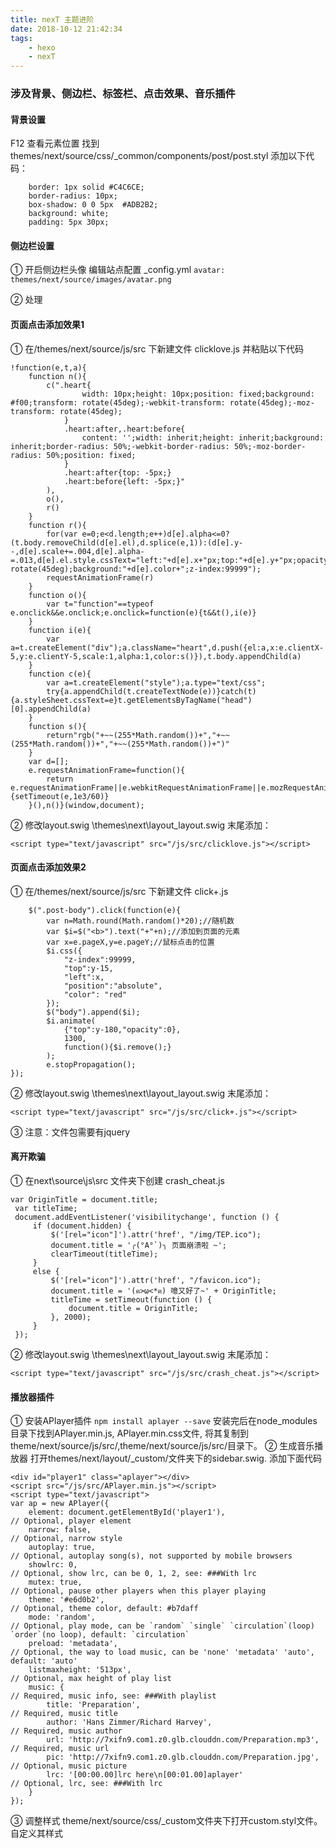 ```yaml
---
title: nexT 主题进阶
date: 2018-10-12 21:42:34
tags: 
	- hexo
	- nexT
---
```

### 涉及背景、侧边栏、标签栏、点击效果、音乐插件

#### 背景设置
F12 查看元素位置
找到 themes/next/source/css/_common/components/post/post.styl
添加以下代码：
```
	border: 1px solid #C4C6CE;
	border-radius: 10px;
	box-shadow: 0 0 5px  #ADB2B2;
	background: white;
	padding: 5px 30px;
```

#### 侧边栏设置
① 开启侧边栏头像
编辑站点配置 _config.yml
``
	avatar: themes/next/source/images/avatar.png
``

② 处理

<!-- more -->
#### 页面点击添加效果1
① 在/themes/next/source/js/src 下新建文件 clicklove.js
并粘贴以下代码
```
!function(e,t,a){
	function n(){
		c(".heart{
				width: 10px;height: 10px;position: fixed;background: #f00;transform: rotate(45deg);-webkit-transform: rotate(45deg);-moz-transform: rotate(45deg);
			}
			.heart:after,.heart:before{
				content: '';width: inherit;height: inherit;background: inherit;border-radius: 50%;-webkit-border-radius: 50%;-moz-border-radius: 50%;position: fixed;
			}
			.heart:after{top: -5px;}
			.heart:before{left: -5px;}"
		),
		o(),
		r()
	}
	function r(){
		for(var e=0;e<d.length;e++)d[e].alpha<=0?(t.body.removeChild(d[e].el),d.splice(e,1)):(d[e].y--,d[e].scale+=.004,d[e].alpha-=.013,d[e].el.style.cssText="left:"+d[e].x+"px;top:"+d[e].y+"px;opacity:"+d[e].alpha+";transform:scale("+d[e].scale+","+d[e].scale+") rotate(45deg);background:"+d[e].color+";z-index:99999");
		requestAnimationFrame(r)
	}
	function o(){
		var t="function"==typeof e.onclick&&e.onclick;e.onclick=function(e){t&&t(),i(e)}
	}
	function i(e){
		var a=t.createElement("div");a.className="heart",d.push({el:a,x:e.clientX-5,y:e.clientY-5,scale:1,alpha:1,color:s()}),t.body.appendChild(a)
	}
	function c(e){
		var a=t.createElement("style");a.type="text/css";
		try{a.appendChild(t.createTextNode(e))}catch(t){a.styleSheet.cssText=e}t.getElementsByTagName("head")[0].appendChild(a)
	}
	function s(){
		return"rgb("+~~(255*Math.random())+","+~~(255*Math.random())+","+~~(255*Math.random())+")"
	}
	var d=[];
	e.requestAnimationFrame=function(){
		return e.requestAnimationFrame||e.webkitRequestAnimationFrame||e.mozRequestAnimationFrame||e.oRequestAnimationFrame||e.msRequestAnimationFrame||function(e){setTimeout(e,1e3/60)}
	}(),n()}(window,document);
```
② 修改layout.swig
\themes\next\layout\_layout.swig 末尾添加：
```
<script type="text/javascript" src="/js/src/clicklove.js"></script>
```

#### 页面点击添加效果2
① 在/themes/next/source/js/src 下新建文件 click+.js
```
	$(".post-body").click(function(e){
		var n=Math.round(Math.random()*20);//随机数
		var $i=$("<b>").text("+"+n);//添加到页面的元素
		var x=e.pageX,y=e.pageY;//鼠标点击的位置
		$i.css({
			"z-index":99999,
			"top":y-15,
			"left":x,
			"position":"absolute",
			"color": "red"
		});
		$("body").append($i);
		$i.animate(
			{"top":y-180,"opacity":0},
			1300,
			function(){$i.remove();}
		);
		e.stopPropagation();
});
```
② 修改layout.swig
\themes\next\layout\_layout.swig 末尾添加：
```
<script type="text/javascript" src="/js/src/click+.js"></script>
```
③ <font color="red"></font>注意：文件包需要有jquery
#### 离开欺骗
① 在next\source\js\src 文件夹下创建 crash_cheat.js
```
var OriginTitle = document.title;
 var titleTime;
 document.addEventListener('visibilitychange', function () {
     if (document.hidden) {
         $('[rel="icon"]').attr('href', "/img/TEP.ico");
         document.title = '╭(°A°`)╮ 页面崩溃啦 ~';
         clearTimeout(titleTime);
     }
     else {
         $('[rel="icon"]').attr('href', "/favicon.ico");
         document.title = '(ฅ>ω<*ฅ) 噫又好了~' + OriginTitle;
         titleTime = setTimeout(function () {
             document.title = OriginTitle;
         }, 2000);
     }
 });
```
② 修改layout.swig
\themes\next\layout\_layout.swig 末尾添加：
```
<script type="text/javascript" src="/js/src/crash_cheat.js"></script>
```

#### 播放器插件
① 安装APlayer插件
``
npm install aplayer --save
``
安装完后在node_modules目录下找到APlayer.min.js, APlayer.min.css文件,
将其复制到theme/next/source/js/src/,theme/next/source/js/src/目录下。
② 生成音乐播放器
打开themes/next/layout/_custom/文件夹下的sidebar.swig. 添加下面代码

```
<div id="player1" class="aplayer"></div>
<script src="/js/src/APlayer.min.js"></script>
<script type="text/javascript">
var ap = new APlayer({
    element: document.getElementById('player1'),                       // Optional, player element
    narrow: false,                                                     // Optional, narrow style
    autoplay: true,                                                    // Optional, autoplay song(s), not supported by mobile browsers
    showlrc: 0,                                                        // Optional, show lrc, can be 0, 1, 2, see: ###With lrc
    mutex: true,                                                       // Optional, pause other players when this player playing
    theme: '#e6d0b2',                                                  // Optional, theme color, default: #b7daff
    mode: 'random',                                                    // Optional, play mode, can be `random` `single` `circulation`(loop) `order`(no loop), default: `circulation`
    preload: 'metadata',                                               // Optional, the way to load music, can be 'none' 'metadata' 'auto', default: 'auto'
    listmaxheight: '513px',                                             // Optional, max height of play list
    music: {                                                           // Required, music info, see: ###With playlist
        title: 'Preparation',                                          // Required, music title
        author: 'Hans Zimmer/Richard Harvey',                          // Required, music author
        url: 'http://7xifn9.com1.z0.glb.clouddn.com/Preparation.mp3',  // Required, music url
        pic: 'http://7xifn9.com1.z0.glb.clouddn.com/Preparation.jpg',  // Optional, music picture
        lrc: '[00:00.00]lrc here\n[00:01.00]aplayer'                   // Optional, lrc, see: ###With lrc
    }
});

```

③ 调整样式
theme/next/source/css/_custom文件夹下打开custom.styl文件。自定义其样式
